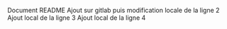 Document README 
Ajout sur gitlab puis modification locale de la ligne 2
Ajout local de la ligne 3
Ajout local de la ligne 4